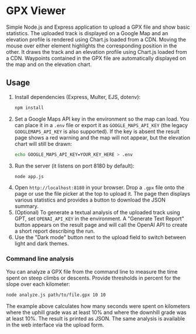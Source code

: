 # GPX Viewer

Simple Node.js and Express application to upload a GPX file and show basic statistics.
The uploaded track is displayed on a Google Map and an elevation profile is rendered using Chart.js loaded from a CDN. Moving the mouse over either element highlights the corresponding position in the other.
It draws the track and an elevation profile using Chart.js loaded from a CDN.
Waypoints contained in the GPX file are automatically displayed on the map and on the elevation chart.

## Usage

1. Install dependencies (Express, Multer, EJS, dotenv):
   ```bash
   npm install
   ```
2. Set a Google Maps API key in the environment so the map can load. You can
   place it in a `.env` file or export it as `GOOGLE_MAPS_API_KEY` (the legacy
   `GOOGLEMAPS_API_KEY` is also supported). If the key is absent the result page
   shows a red warning and the map will not appear, but the elevation chart will
   still be drawn:
   ```bash
   echo GOOGLE_MAPS_API_KEY=YOUR_KEY_HERE > .env
   ```
3. Run the server (it listens on port 8180 by default):
   ```bash
   node app.js
   ```
4. Open `http://localhost:8180` in your browser. Drop a `.gpx` file onto the page
   or use the file picker at the top to upload it. The page then displays various
   statistics and provides a button to download the JSON summary.
5. (Optional) To generate a textual analysis of the uploaded track using GPT,
   set `OPENAI_API_KEY` in the environment. A "Generate Text Report" button
   appears on the result page and will call the OpenAI API to create a short
   report describing the run.
6. Use the "Dark mode" button next to the upload field to switch between light
   and dark themes.

### Command line analysis

You can analyze a GPX file from the command line to measure the time spent on
steep climbs or descents. Provide thresholds in percent for the slope over each
kilometer:

```bash
node analyze.js path/to/file.gpx 10 10
```

The example above calculates how many seconds were spent on kilometers where the
uphill grade was at least 10% and where the downhill grade was at least 10%.
The result is printed as JSON. The same analysis is available in the web
interface via the upload form.
